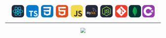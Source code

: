 <div align="center" tyle="color: red; text-decoration: underline;">
<div align="center">
  <img src="https://github.com/tandpfun/skill-icons/blob/main/icons/React-Dark.svg" title="React" alt="React" width="40" height="40"/>&nbsp;
  <img src="https://github.com/tandpfun/skill-icons/blob/main/icons/TypeScript.svg"  title="typescript" alt="typescript" width="40" height="40"/>&nbsp;
  <img src="https://github.com/tandpfun/skill-icons/blob/main/icons/CSS.svg"  title="CSS3" alt="CSS" width="40" height="40"/>&nbsp;
  <img src="https://github.com/tandpfun/skill-icons/blob/main/icons/HTML.svg" title="HTML5" alt="HTML" width="40" height="40"/>&nbsp;
  <img src="https://github.com/tandpfun/skill-icons/blob/main/icons/JavaScript.svg" title="JavaScript" alt="JavaScript" width="40" height="40"/>&nbsp;
  <img src="https://github.com/tandpfun/skill-icons/blob/main/icons/MySQL-Dark.svg" title="MySQL"  alt="MySQL" width="40" height="40"/>&nbsp;
  <img src="https://github.com/tandpfun/skill-icons/blob/main/icons/NodeJS-Dark.svg" title="NodeJS" alt="NodeJS" width="40" height="40"/>&nbsp;
  <img src="https://github.com/tandpfun/skill-icons/blob/main/icons/Git.svg" title="Git" **alt="Git" width="40" height="40"/>
  <img src="https://github.com/tandpfun/skill-icons/blob/main/icons/MongoDB.svg" title="Mongodb" **alt="Mongodb" width="40" height="40"/>
  <img src="https://github.com/tandpfun/skill-icons/blob/main/icons/CS.svg" title="Csharp" **alt="Csharp" width="40" height="40"/>
</div>
<hr>
<div align="center">
<a href="https://github.com/guusdias/github-readme-stats">
  <img align="center" src="https://github-readme-stats.vercel.app/api/top-langs/?username=guusdias&layout=normal&theme=transparent&card_width=480&hide=css,html,cmake,dart,c" />
</a></div>
</div>
